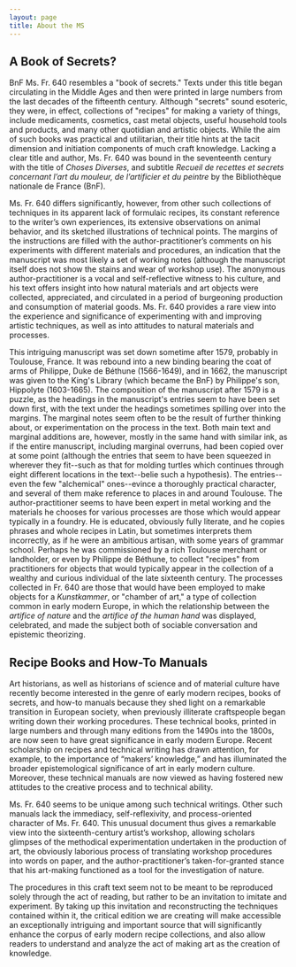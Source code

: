 ```yaml
---
layout: page
title: About the MS
---
```


## A Book of Secrets?

BnF Ms. Fr. 640 resembles a "book of secrets." Texts under this title began circulating in the Middle Ages and then were printed in large numbers from the last decades of the fifteenth century. Although "secrets" sound esoteric, they were, in effect, collections of "recipes" for making a variety of things, include medicaments, cosmetics, cast metal objects, useful household tools and products, and many other quotidian and artistic objects. While the aim of such books was practical and utilitarian, their title hints at the tacit dimension and initiation components of much craft knowledge. Lacking a clear title and author, Ms. Fr. 640 was bound in the seventeenth century with the title of *Choses Diverses*, and subtitle *Recueil de recettes et secrets concernant l’art du mouleur, de l’artificier et du peintre* by the Bibliothèque nationale de France (BnF). 

Ms. Fr. 640 differs significantly, however, from other such collections of techniques in its apparent lack of formulaic recipes, its constant reference to the writer’s own experiences, its extensive observations on animal behavior, and its sketched illustrations of technical points. The margins of the instructions are filled with the author-practitioner’s comments on his experiments with different materials and procedures, an indication that the manuscript was most likely a set of working notes (although the manuscript itself does not show the stains and wear of workshop use). The anonymous author-practitioner is a vocal and self-reflective witness to his culture, and his text offers insight into how natural materials and art objects were collected, appreciated, and circulated in a period of burgeoning production and consumption of material goods. Ms. Fr. 640 provides a rare view into the experience and significance of experimenting with and improving artistic techniques, as well as into attitudes to natural materials and processes.

This intriguing manuscript was set down sometime after 1579, probably in Toulouse, France. It was rebound into a new binding bearing the coat of arms of Philippe, Duke de Béthune (1566-1649), and in 1662, the manuscript was given to the King's Library (which became the BnF) by Philippe's son, Hippolyte (1603-1665). The composition of the manuscript after 1579 is a puzzle, as the headings in the manuscript's entries seem to have been set down first, with the text under the headings sometimes spilling over into the margins. The marginal notes seem often to be the result of further thinking about, or experimentation on the process in the text. Both main text and marginal additions are, however, mostly in the same hand with similar ink, as if the entire manuscript, including marginal overruns, had been copied over at some point (although the entries that seem to have been squeezed in wherever they fit--such as that for molding turtles which continues through eight different locations in the text--belie such a hypothesis). The entries--even the few "alchemical" ones--evince a thoroughly practical character, and several of them make reference to places in and around Toulouse. The author-practitioner seems to have been expert in metal working and the materials he chooses for various processes are those which would appear typically in a foundry. He is educated, obviously fully literate, and he copies phrases and whole recipes in Latin, but sometimes interprets them incorrectly, as if he were an ambitious artisan, with some years of grammar school. Perhaps he was commissioned by a rich Toulouse merchant or landholder, or even by Philippe de Béthune, to collect "recipes" from practitioners for objects that would typically appear in the collection of a wealthy and curious individual of the late sixteenth century. The processes collected in Fr. 640 are those that would have been employed to make objects for a *Kunstkammer*, or "chamber of art," a type of collection common in early modern Europe, in which the relationship between the *artifice of nature* and the *artifice of the human hand* was displayed, celebrated, and made the subject both of sociable conversation and epistemic theorizing.

## Recipe Books and How-To Manuals

Art historians, as well as historians of science and of material culture have recently become interested in the genre of early modern recipes, books of secrets, and how-to manuals because they shed light on a remarkable transition in European society, when previously illiterate craftspeople began writing down their working procedures. These technical books, printed in large numbers and through many editions from the 1490s into the 1800s, are now seen to have great significance in early modern Europe. Recent scholarship on recipes and technical writing has drawn attention, for example, to the importance of “makers’ knowledge,” and has illuminated the broader epistemological significance of art in early modern culture. Moreover, these technical manuals are now viewed as having fostered new attitudes to the creative process and to technical ability.

Ms. Fr. 640 seems to be unique among such technical writings. Other such manuals lack the immediacy, self-reflexivity, and process-oriented character of Ms. Fr. 640. This unusual document thus gives a remarkable view into the sixteenth-century artist’s workshop, allowing scholars glimpses of the methodical experimentation undertaken in the production of art, the obviously laborious process of translating workshop procedures into words on paper, and the author-practitioner’s taken-for-granted stance that his art-making functioned as a tool for the investigation of nature.

The procedures in this craft text seem not to be meant to be reproduced solely through the act of reading, but rather to be an invitation to imitate and experiment. By taking up this invitation and reconstructing the techniques contained within it, the critical edition we are creating will make accessible an exceptionally intriguing and important source that will significantly enhance the corpus of early modern recipe collections, and also allow readers to understand and analyze the act of making art as the creation of knowledge.
